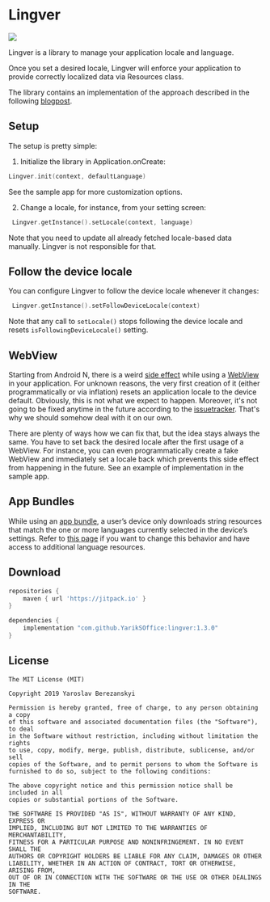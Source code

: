 # Lingver

[![](https://jitpack.io/v/YarikSOffice/lingver.svg)](https://jitpack.io/#YarikSOffice/lingver)

Lingver is a library to manage your application locale and language.
 
Once you set a desired locale, Lingver will enforce your application to provide correctly localized data via Resources class.

The library contains an implementation of the approach described in the following [blogpost](https://proandroiddev.com/change-language-programmatically-at-runtime-on-android-5e6bc15c758).

## Setup

The setup is pretty simple:

1. Initialize the library in Application.onCreate:

``` kotlin
Lingver.init(context, defaultLanguage)
```
See the sample app for more customization options.

2. Change a locale, for instance, from your setting screen:

``` kotlin
 Lingver.getInstance().setLocale(context, language)
```

Note that you need to update all already fetched locale-based data manually. Lingver is not responsible for that.

## Follow the device locale

You can configure Lingver to follow the device locale whenever it changes:

 ``` kotlin
  Lingver.getInstance().setFollowDeviceLocale(context)
 ```

Note that any call to `setLocale()` stops following the device locale and resets `isFollowingDeviceLocale()` setting. 

## WebView

Starting from Android N, there is a weird [side effect](https://issuetracker.google.com/issues/37113860) while using a [WebView](https://developer.android.com/reference/android/webkit/WebView)
in your application. For unknown reasons, the very first creation of it (either programmatically or via inflation)
resets an application locale to the device default. Obviously, this is not what we expect to happen.
Moreover, it's not going to be fixed anytime in the future according to the [issuetracker](https://issuetracker.google.com/issues/37113860).
That's why we should somehow deal with it on our own.

There are plenty of ways how we can fix that, but the idea stays always the same. You have to set back 
the desired locale after the first usage of a WebView. For instance, you can even programmatically create
a fake WebView and immediately set a locale back which prevents this side effect from happening in the future.
See an example of implementation in the sample app.

## App Bundles

While using an [app bundle](https://developer.android.com/guide/app-bundle), a user’s device only downloads string resources
that match the one or more languages currently selected in the device’s settings. Refer to [this page](https://stackoverflow.com/questions/52731670/android-app-bundle-with-in-app-locale-change) if you want to change this behavior and have access to additional language resources.

## Download

``` groovy
repositories {
    maven { url 'https://jitpack.io' }
}

dependencies {
    implementation "com.github.YarikSOffice:lingver:1.3.0"
}
```

## License

```
The MIT License (MIT)

Copyright 2019 Yaroslav Berezanskyi

Permission is hereby granted, free of charge, to any person obtaining a copy
of this software and associated documentation files (the "Software"), to deal
in the Software without restriction, including without limitation the rights
to use, copy, modify, merge, publish, distribute, sublicense, and/or sell
copies of the Software, and to permit persons to whom the Software is
furnished to do so, subject to the following conditions:

The above copyright notice and this permission notice shall be included in all
copies or substantial portions of the Software.

THE SOFTWARE IS PROVIDED "AS IS", WITHOUT WARRANTY OF ANY KIND, EXPRESS OR
IMPLIED, INCLUDING BUT NOT LIMITED TO THE WARRANTIES OF MERCHANTABILITY,
FITNESS FOR A PARTICULAR PURPOSE AND NONINFRINGEMENT. IN NO EVENT SHALL THE
AUTHORS OR COPYRIGHT HOLDERS BE LIABLE FOR ANY CLAIM, DAMAGES OR OTHER
LIABILITY, WHETHER IN AN ACTION OF CONTRACT, TORT OR OTHERWISE, ARISING FROM,
OUT OF OR IN CONNECTION WITH THE SOFTWARE OR THE USE OR OTHER DEALINGS IN THE
SOFTWARE.
```
